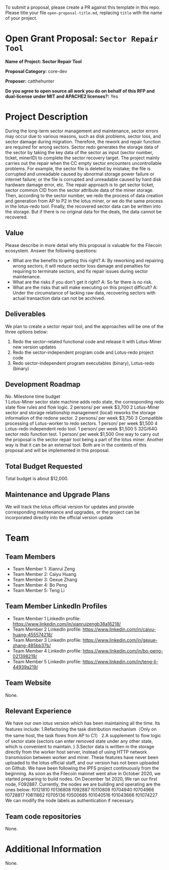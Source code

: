 To submit a proposal, please create a PR against this template in this repo. Please title your file `open-proposal-title.md`, replacing `title` with the name of your project.

# Open Grant Proposal: `Sector Repair Tool`

**Name of Project: Sector Repair Tool**

**Proposal Category:** core-dev

**Proposer:** catthehunter

**Do you agree to open source all work you do on behalf of this RFP and dual-license under MIT and APACHE2 licenses?:** Yes

# Project Description

During the long-term sector management and maintenance, sector errors may occur due to various reasons, such as disk problems, sector loss, and sector damage during migration. Therefore, the rework and repair function are required for wrong sectors. Sector redo generates the storage data of the sector by taking the key data of the sector as input (sector number, ticket, minerID) to complete the sector recovery target.
The project mainly carries out the repair when the CC empty sector encounters uncontrollable problems. For example, the sector file is deleted by mistake; the file is corrupted and unreadable caused by abnormal storage power failure or internet failure; or the file is corrupted and unreadable caused by hard disk hardware damage error, etc. 
The repair approach is to get sector ticket, sector common CID from the sector attribute data of the miner storage. Then, according to the sector number, we redo the process of data creation and generation from AP to P2 in the lotus miner, or we do the same process in the lotus-redo tool. Finally, the recovered sector data can be written into the storage. But if there is no original data for the deals, the data cannot be recovered.

## Value

Please describe in more detail why this proposal is valuable for the Filecoin ecosystem. Answer the following questions:
- What are the benefits to getting this right?
A: By reworking and repairing wrong sectors, it will reduce sector loss damage and penalties for requiring to terminate sectors, and fix repair issues during sector maintenance.
- What are the risks if you don't get it right?
A: So far there is no risk.
- What are the risks that will make executing on this project difficult?
A: Under the circumstance of lacking raw data, recovering sectors with actual transaction data can not be acchived.

## Deliverables

We plan to create a sector repair tool, and the approaches will be one of the three options below: 
1. Redo the sector-related functional code and release it with Lotus-Miner new version updates
2. Redo the sector-independent program code and Lotus-redo project code
3. Redo sector-independent program executables (binary), Lotus-redo (binary)

## Development Roadmap
No.     Milestone                                                                                                                time                budget    
1       Lotus-Miner sector state machine adds redo state, the corresponding redo state flow rules and flow logic.                2 persons/ per week      $3,700
2       Lotus-Miner sector and storage relationship management (local) reworks the storage information of the redone sector.     2 persons/ per week      $3,750
3       Compatible processing of Lotus-worker to redo sectors.                                                                   1 person/ per week       $1,500
4       Lotus-redo independent redo tool.                                                                                        1 person/ per week       $1,500
5       32G/64G sector redo function test.                                                                                       1 person/ per week       $1,500
One way to carry out the proposal is the sector repair tool being a part of the lotus miner. Another way is that it can be an external tool. Both are in the contents of this proposal and will be implemented in this proposal.  
## Total Budget Requested

Total budget is about $12,000.

## Maintenance and Upgrade Plans

We will track the lotus official version for updates and provide corresponding maintenance and upgrades, or the project can be incorporated directly into the official version update

# Team

## Team Members

- Team Member 1: Xianrui Zeng
- Team Member 2: Caiyu Huang
- Team Member 3: Gexue Zhang
- Team Member 4: Bo Peng
- Team Member 5: Teng Li

## Team Member LinkedIn Profiles

- Team Member 1 LinkedIn profile: https://www.linkedin.com/in/xianruizengb38a16218/
- Team Member 2 LinkedIn profile: https://www.linkedin.com/in/caiyu-huang-455574218/
- Team Member 3 LinkedIn profile: https://www.linkedin.com/in/gexue-zhang-485bb37b/
- Team Member 4 LinkedIn profile: https://www.linkedin.com/in/bo-peng-021398219/
- Team Member 5 LinkedIn profile: https://www.linkedin.com/in/teng-li-44939a219/

## Team Website

None.

## Relevant Experience

We have our own lotus version which has been maintaining all the time. Its features include:
1.Refactoring the task distribution mechanism（Only on the same host, the task flows from AP to C1）
2.A supplement to flow logic of sector state (sectors can enter removed state under any other state, which is convenient to maintain. )
3.Sector data is written in the storage directly from the worker host server, instead of using HTTP network transmission between worker and miner. 
These features have never been uploaded to the lotus official staff, and our version has not been uploaded on Github. 
We have been following the IPFS project continuously from the beginning. As soon as the Filecoin mainnet went alive in October 2020, we started preparing to build nodes. On December 1st 2020, We ran our first node, F092887. Currently, the nodes we are building and operating are the ones below: 
f0121810
f0136808
f092887
f0110808
f0704940
f0704966
f0728817
f0811662
f0705136
f0500685
f01040516
f01043666
f01074227
We can modify the node labels as authentication if necessary.

## Team code repositories

None.

# Additional Information

None.
